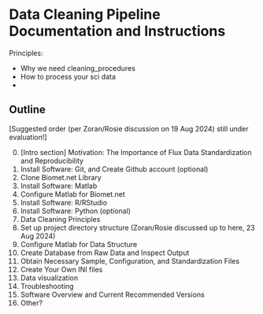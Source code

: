 # Data Cleaning Pipeline Documentation and Instructions

Principles:
-	Why we need cleaning_procedures
-	How to process your sci data
-	

## Outline

[Suggested order (per Zoran/Rosie discussion on 19 Aug 2024) still under evaluation!]

0. [Intro section] Motivation: The Importance of Flux Data Standardization and Reproducibility 
1. Install Software: Git, and Create Github account (optional)
2. Clone Biomet.net Library
3. Install Software: Matlab
4. Configure Matlab for Biomet.net
5. Install Software: R/RStudio
6. Install Software: Python (optional)
7. Data Cleaning Principles
8. Set up project directory structure (Zoran/Rosie discussed up to here, 23 Aug 2024)
9. Configure Matlab for Data Structure
10. Create Database from Raw Data and Inspect Output
11. Obtain Necessary Sample, Configuration, and Standardization Files
12. Create Your Own INI files
13. Data visualization
14. Troubleshooting
15. Software Overview and Current Recommended Versions
16. Other?


